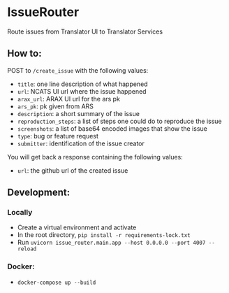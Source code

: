 # IssueRouter
Route issues from Translator UI to Translator Services

## How to:
POST to `/create_issue` with the following values:
- `title`: one line description of what happened
- `url`: NCATS UI url where the issue happened
- `arax_url`: ARAX UI url for the ars pk
- `ars_pk`: pk given from ARS
- `description`: a short summary of the issue
- `reproduction_steps`: a list of steps one could do to reproduce the issue
- `screenshots`: a list of base64 encoded images that show the issue
- `type`: bug or feature request
- `submitter`: identification of the issue creator 

You will get back a response containing the following values:
- `url`: the github url of the created issue

## Development:
### Locally
- Create a virtual environment and activate
- In the root directory, `pip install -r requirements-lock.txt`
- Run `uvicorn issue_router.main.app --host 0.0.0.0 --port 4007 --reload`

### Docker:
- `docker-compose up --build`
